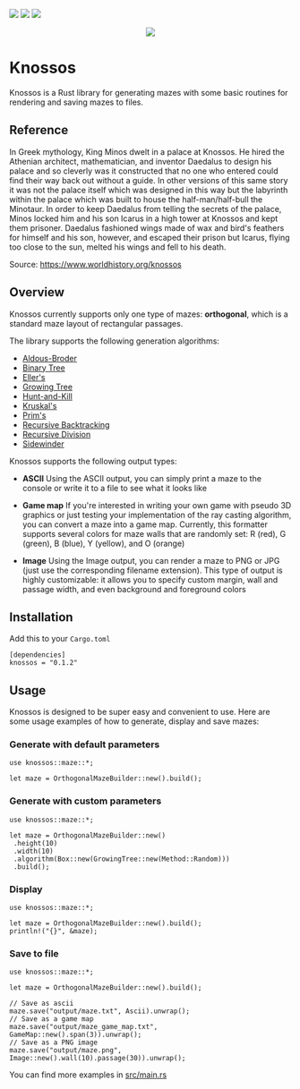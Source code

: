 [![](https://img.shields.io/crates/v/knossos)](https://crates.io/crates/knossos)
[![](https://img.shields.io/badge/License-Apache_2.0-blue.svg)](https://opensource.org/licenses/Apache-2.0)
[![](https://github.com/unrenamed/knossos/actions/workflows/rust.yml/badge.svg?branch=main)](https://github.com/unrenamed/knossos/actions/workflows/rust.yml)

<p align="center">
  <img src="https://docs.google.com/drawings/d/e/2PACX-1vQzI7Wxv9t3KbstS4eOsVcWArjIeTTclzIyJn-DGMcFIPBolrPRf_Ecfyamhy2JW8gu2G46ordlEyN4/pub?w=400&h=400"/>
</p>

# Knossos

Knossos is a Rust library for generating mazes with some basic routines for rendering and saving mazes to files.

## Reference

In Greek mythology, King Minos dwelt in a palace at Knossos. He hired the Athenian architect, mathematician, and inventor Daedalus to design his palace and so cleverly was it constructed that no one who entered could find their way back out without a guide. In other versions of this same story it was not the palace itself which was designed in this way but the labyrinth within the palace which was built to house the half-man/half-bull the Minotaur. In order to keep Daedalus from telling the secrets of the palace, Minos locked him and his son Icarus in a high tower at Knossos and kept them prisoner. Daedalus fashioned wings made of wax and bird's feathers for himself and his son, however, and escaped their prison but Icarus, flying too close to the sun, melted his wings and fell to his death. 

Source: https://www.worldhistory.org/knossos

## Overview

Knossos currently supports only one type of mazes: **orthogonal**, which is a standard maze layout of rectangular passages.

The library supports the following generation algorithms:

* [Aldous-Broder](https://weblog.jamisbuck.org/2011/1/17/maze-generation-aldous-broder-algorithm)
* [Binary Tree](https://weblog.jamisbuck.org/2011/2/1/maze-generation-binary-tree-algorithm)
* [Eller's](https://weblog.jamisbuck.org/2010/12/29/maze-generation-eller-s-algorithm)
* [Growing Tree](https://weblog.jamisbuck.org/2011/1/27/maze-generation-growing-tree-algorithm)
* [Hunt-and-Kill](https://weblog.jamisbuck.org/2011/1/24/maze-generation-hunt-and-kill-algorithm)
* [Kruskal's](https://weblog.jamisbuck.org/2011/1/3/maze-generation-kruskal-s-algorithm)
* [Prim's](https://weblog.jamisbuck.org/2011/1/10/maze-generation-prim-s-algorithm)
* [Recursive Backtracking](https://weblog.jamisbuck.org/2010/12/27/maze-generation-recursive-backtracking)
* [Recursive Division](https://weblog.jamisbuck.org/2011/1/12/maze-generation-recursive-division-algorithm)
* [Sidewinder](https://weblog.jamisbuck.org/2011/2/3/maze-generation-sidewinder-algorithm)

Knossos supports the following output types:

* **ASCII** Using the ASCII output, you can simply print a maze to the console or write it to a file to see what it looks like

* **Game map** If you're interested in writing your own game with pseudo 3D graphics or just testing your implementation of the ray casting algorithm, you can convert a maze into a game map. Currently, this formatter supports several colors for maze walls that are randomly set: R (red), G (green), B (blue), Y (yellow), and O (orange)

* **Image** Using the Image output, you can render a maze to PNG or JPG (just use the corresponding filename extension). This type of output is highly customizable: it allows you to specify custom margin, wall and passage width, and even background and foreground colors

## Installation
Add this to your `Cargo.toml`

```no_test
[dependencies]
knossos = "0.1.2"
```

## Usage

Knossos is designed to be super easy and convenient to use. Here are some usage examples of how to generate, display and save mazes:

### Generate with default parameters
```rust,no_run
use knossos::maze::*;

let maze = OrthogonalMazeBuilder::new().build();
```

### Generate with custom parameters
```rust,no_run
use knossos::maze::*;

let maze = OrthogonalMazeBuilder::new()
 .height(10)
 .width(10)
 .algorithm(Box::new(GrowingTree::new(Method::Random)))
 .build();
```

### Display
```rust,no_run
use knossos::maze::*;

let maze = OrthogonalMazeBuilder::new().build();
println!("{}", &maze);
```

### Save to file
```rust,no_run
use knossos::maze::*;

let maze = OrthogonalMazeBuilder::new().build();

// Save as ascii
maze.save("output/maze.txt", Ascii).unwrap();
// Save as a game map
maze.save("output/maze_game_map.txt", GameMap::new().span(3)).unwrap();
// Save as a PNG image
maze.save("output/maze.png", Image::new().wall(10).passage(30)).unwrap();
```

You can find more examples in [src/main.rs](src/main.rs)
